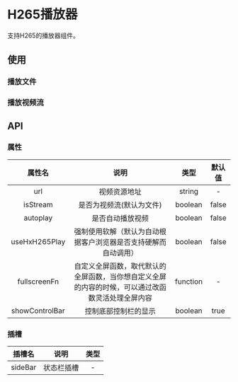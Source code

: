 # H265播放器

支持H265的播放器组件。


## 使用

### 播放文件
<demo src="./h265-player/basic.vue"></demo>

### 播放视频流
<demo src="./h265-player/stream.vue"></demo>

## API

### 属性

| 属性名 | 说明 |  类型  | 默认值 |
| :----: | :--: | :----: | :----: |
| url | 视频资源地址 | string | - |
| isStream | 是否为视频流(默认为文件) | boolean | false |
| autoplay | 是否自动播放视频 | boolean | false |
| useHxH265Play | 强制使用软解（默认为自动根据客户浏览器是否支持硬解而自动调用） | boolean | false |
| fullscreenFn | 自定义全屏函数，取代默认的全屏函数，当你想自定义全屏的内容的时候，可以通过改函数灵活处理全屏内容 | function | - |
| showControlBar | 控制底部控制栏的显示 | boolean | true |

### 插槽
| 插槽名 | 说明 | 类型 |
| :----: | :--: | :--: |
| sideBar | 状态栏插槽 | - |
